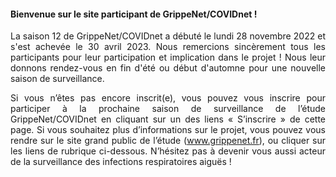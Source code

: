 <div class="bg-primary text-white px-3 py-2a">
<h4 class="fw-bold m-0">
Bienvenue sur le site participant de GrippeNet/COVIDnet !
</h4>
</div>

<div class="px-2" style="text-align: justify;text-justify: inter-word;">
<p class="fw-bold my-2">
    La saison 12 de GrippeNet/COVIDnet a débuté le lundi 28 novembre 2022 et s'est achevée le 30 avril 2023. Nous remercions sincèrement tous les participants pour leur participation et implication dans le projet ! Nous leur donnons rendez-vous en fin d'été ou début d'automne pour une nouvelle saison de surveillance.
</p>

<p class="mt-1">
Si vous n’êtes pas encore inscrit(e), vous pouvez vous inscrire pour participer à la prochaine saison de surveillance de l’étude GrippeNet/COVIDnet en cliquant sur un des liens « S’inscrire » de cette page. Si vous souhaitez plus d’informations sur le projet, vous pouvez vous rendre sur le site grand public de l’étude (<a href="https://www.grippenet.fr">www.grippenet.fr</a>), ou cliquer sur les liens de rubrique ci-dessous. N’hésitez pas à devenir vous aussi acteur de la surveillance des infections respiratoires aiguës !
</p>
</div>